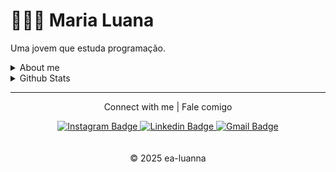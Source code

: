
# 👩🏻‍💻 Maria Luana

Uma jovem que estuda programação.
<details>
    <summary>About me</summary>
    
<br>

- Undergraduate Student in Systems Analysis and Development | IFPI
- Environmental Technician | IFPI
- Studying Full Stack, Development, and Automation
</details>



<details>
    <summary>Github Stats</summary>
    <br>
    
  <img 
    align="left" 
    alt="GitHub Stats" 
    height="200" 
    style="padding-right: 10px;" 
    src="https://github-readme-stats.vercel.app/api?username=ea-luanna_icons=true&theme=tokyonight&include_all_commits=true" 
  />

<img 
      align="left" 
      alt="GitHub Stats" 
      height="200" 
      src="https://github-readme-stats.vercel.app/api/top-langs/?username=ea-luanna&theme=tokyonight&layout=compact&custom_title=Tecnologias&langs_count=9" 
  />
</details>


---
<p align="center">Connect with me | Fale comigo</p>


<div align="center">

<a href="https://www.instagram.com/#/">
  <img src="https://img.shields.io/badge/-@#-143d81?logo=instagram&logoColor=white" alt="Instagram Badge" />
</a>

<a href="https://www.linkedin.com/in/maria-luana-836a6027a/">
  <img src="https://img.shields.io/badge/-Maria%20Luana-143d81?logo=linkedin&logoColor=white" alt="Linkedin Badge" />
</a>

<a href="mailto:#">
  <img src="https://img.shields.io/badge/-#-143d81?logo=gmail&logoColor=white" alt="Gmail Badge" />
</a>

</div>





<br>
<br>

<div align="center">
  &copy; 2025 ea-luanna
</div>


